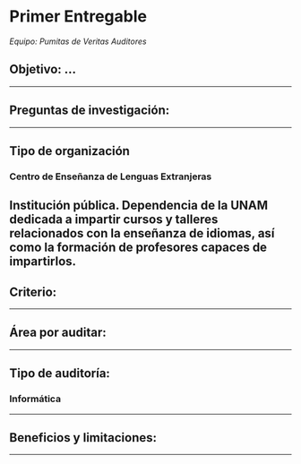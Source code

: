 # **Primer Entregable**


*Equipo: Pumitas de Veritas Auditores*
## Objetivo: ...


---
## Preguntas de investigación:


---
## Tipo de organización


### Centro de Enseñanza de Lenguas Extranjeras


Institución pública. Dependencia de la UNAM dedicada a impartir cursos y talleres relacionados con la enseñanza de idiomas, así como la formación de profesores capaces de impartirlos.
---
## Criterio:
---
## Área por auditar:
---
## Tipo de auditoría:
### **Informática**
---
## Beneficios y limitaciones:
---
